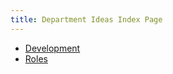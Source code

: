 ```yaml
---
title: Department Ideas Index Page
---
```


- [Development](/department/dep_development.md)
- [Roles](/department/dep_roles.md)
